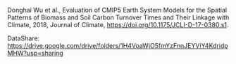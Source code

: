 Donghai Wu et al., Evaluation of CMIP5 Earth System Models for the Spatial Patterns of Biomass and Soil Carbon Turnover Times and Their Linkage with Climate, 2018, Journal of Climate, https://doi.org/10.1175/JCLI-D-17-0380.s1.

DataShare: https://drive.google.com/drive/folders/1H4VoaWjO5fmYzFnnJEYViY4KdridpMHW?usp=sharing
